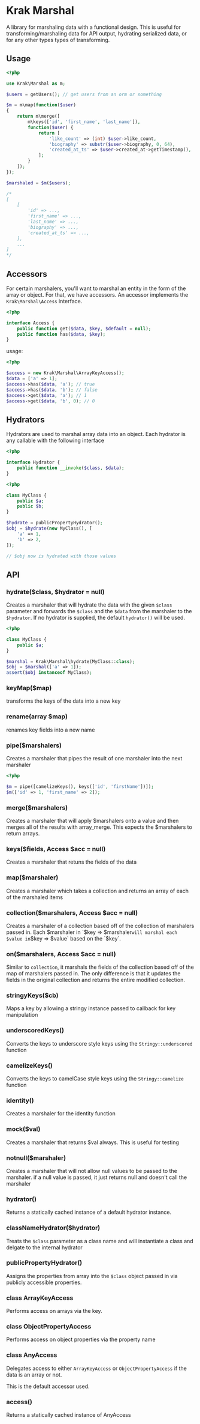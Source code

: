 # Krak Marshal

A library for marshaling data with a functional design. This is useful for transforming/marshaling data for API output, hydrating serialized data, or for any other types types of transforming.

## Usage

```php
<?php

use Krak\Marshal as m;

$users = getUsers(); // get users from an orm or something

$m = m\map(function($user)
{
    return m\merge([
        m\keys(['id', 'first_name', 'last_name']),
        function($user) {
            return [
                'like_count' => (int) $user->like_count,
                'biography' => substr($user->biography, 0, 64),
                'created_at_ts' => $user->created_at->getTimestamp(),
            ];
        }
    ]);
});

$marshaled = $m($users);

/*
[
    [
        'id' => ...,
        'first_name' => ...,
        'last_name' => ...,
        'biography' => ...,
        'created_at_ts' => ...,
    ],
    ...
]
*/
```

## Accessors

For certain marshalers, you'll want to marshal an entity in the form of the array or object. For that, we have accessors. An accessor implements the `Krak\Marshal\Access` interface.

```php
<?php

interface Access {
    public function get($data, $key, $default = null);
    public function has($data, $key);
}
```

usage:

```php
<?php

$access = new Krak\Marshal\ArrayKeyAccess();
$data = ['a' => 1];
$access->has($data, 'a'); // true
$access->has($data, 'b'); // false
$access->get($data, 'a'); // 1
$access->get($data, 'b', 0); // 0
```

## Hydrators

Hydrators are used to marshal array data into an object. Each hydrator is any callable with the following interface

```php
<?php

interface Hydrator {
    public function __invoke($class, $data);
}
```

```php
<?php

class MyClass {
    public $a;
    public $b;
}

$hydrate = publicPropertyHydrator();
$obj = $hydrate(new MyClass(), [
    'a' => 1,
    'b' => 2,
]);

// $obj now is hydrated with those values
```

## API

### hydrate($class, $hydrator = null)

Creates a marshaler that will hydrate the data with the given `$class` parameter and forwards the `$class` and the `$data` from the marshaler to the `$hydrator`. If no hydrator is supplied, the default `hydrator()` will be used.

```php
<?php

class MyClass {
    public $a;
}

$marshal = Krak\Marshal\hydrate(MyClass::class);
$obj = $marshal(['a' => 1]);
assert($obj instanceof MyClass);
```

### keyMap($map)

transforms the keys of the data into a new key

### rename(array $map)

renames key fields into a new name

### pipe($marshalers)

Creates a marshaler that pipes the result of one marshaler into the next marshaler

```php
<?php

$m = pipe([camelizeKeys(), keys(['id', 'firstName'])]);
$m(['id' => 1, 'first_name' => 2]);
```

### merge($marshalers)

Creates a marshaler that will apply $marshalers onto a value and then merges all of the results with array_merge. This expects the $marshalers to return arrays.

### keys($fields, Access $acc = null)

Creates a marshaler that retuns the fields of the data

### map($marshaler)

Creates a marshaler which takes a collection and returns an array of each of the marshaled items

### collection($marshalers, Access $acc = null)

Creates a marshaler of a collection based off of the collection of marshalers passed in. Each $marshaler in `$key => $marshaler` will marshal each $value in `$key => $value` based on the `$key`.

### on($marshalers, Access $acc = null)

Similar to `collection`, it marshals the fields of the collection based off of the map of marshalers passed in. The only difference is that it updates the fields in the original collection and returns the entire modified collection.

### stringyKeys($cb)

Maps a key by allowing a stringy instance passed to callback for key manipulation

### underscoredKeys()

Converts the keys to underscore style keys using the `Stringy::underscored` function

### camelizeKeys()

Converts the keys to camelCase style keys using the `Stringy::camelize` function

### identity()

Creates a marshaler for the identity function

### mock($val)

Creates a marshaler that returns $val always. This is useful for testing

### notnull($marshaler)

Creates a marshaler that will not allow null values to be passed to the marshaler. if a null value is passed, it just returns null and doesn't call the marshaler

### hydrator()

Returns a statically cached instance of a default hydrator instance.

### classNameHydrator($hydrator)

Treats the `$class` parameter as a class name and will instantiate a class and delgate to the internal hydrator

### publicPropertyHydrator()

Assigns the properties from array into the `$class` object passed in via publicly accessible properties.

### class ArrayKeyAccess

Performs access on arrays via the key.

### class ObjectPropertyAccess

Performs access on object properties via the property name

### class AnyAccess

Delegates access to either `ArrayKeyAccess` or `ObjectPropertyAccess` if the data is an array or not.

This is the default accessor used.

### access()

Returns a statically cached instance of AnyAccess
